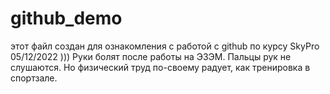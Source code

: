 # github_demo
этот файл создан для ознакомления с работой с github по курсу SkyPro 05/12/2022 )))
Руки болят после работы на ЭЗЭМ. Пальцы рук не слушаются. Но физический труд по-своему радует, как тренировка в спортзале. 
